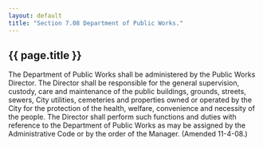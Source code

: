 ```yaml
---
layout: default 
title: "Section 7.08 Department of Public Works."
---
```


{{ page.title }}
----------------

The Department of Public Works shall be administered by the Public Works
Director. The Director shall be responsible for the general supervision,
custody, care and maintenance of the public buildings, grounds, streets,
sewers, City utilities, cemeteries and properties owned or operated by
the City for the protection of the health, welfare, convenience and
necessity of the people. The Director shall perform such functions and
duties with reference to the Department of Public Works as may be
assigned by the Administrative Code or by the order of the Manager.
(Amended 11-4-08.)
